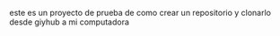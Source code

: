 este es un proyecto de prueba de como crear un repositorio y clonarlo desde giyhub a mi computadora
